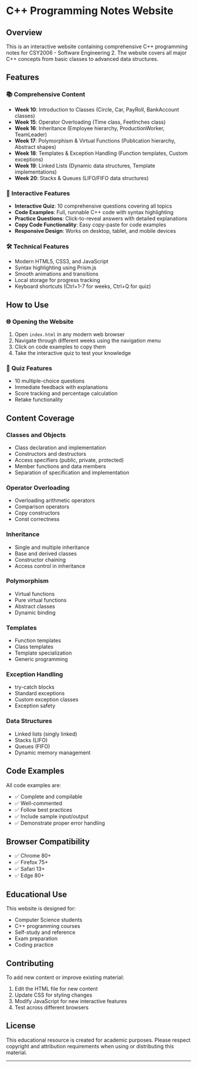 # C++ Programming Notes Website

## Overview
This is an interactive website containing comprehensive C++ programming notes for CSY2006 - Software Engineering 2. The website covers all major C++ concepts from basic classes to advanced data structures.

## Features

### 📚 Comprehensive Content
- **Week 10**: Introduction to Classes (Circle, Car, PayRoll, BankAccount classes)
- **Week 15**: Operator Overloading (Time class, FeetInches class)
- **Week 16**: Inheritance (Employee hierarchy, ProductionWorker, TeamLeader)
- **Week 17**: Polymorphism & Virtual Functions (Publication hierarchy, Abstract shapes)
- **Week 18**: Templates & Exception Handling (Function templates, Custom exceptions)
- **Week 19**: Linked Lists (Dynamic data structures, Template implementations)
- **Week 20**: Stacks & Queues (LIFO/FIFO data structures)

### 🎯 Interactive Features
- **Interactive Quiz**: 10 comprehensive questions covering all topics
- **Code Examples**: Full, runnable C++ code with syntax highlighting
- **Practice Questions**: Click-to-reveal answers with detailed explanations
- **Copy Code Functionality**: Easy copy-paste for code examples
- **Responsive Design**: Works on desktop, tablet, and mobile devices

### 🛠 Technical Features
- Modern HTML5, CSS3, and JavaScript
- Syntax highlighting using Prism.js
- Smooth animations and transitions
- Local storage for progress tracking
- Keyboard shortcuts (Ctrl+1-7 for weeks, Ctrl+Q for quiz)



## How to Use

### 🌐 Opening the Website
1. Open `index.html` in any modern web browser
2. Navigate through different weeks using the navigation menu
3. Click on code examples to copy them
4. Take the interactive quiz to test your knowledge



### 📝 Quiz Features
- 10 multiple-choice questions
- Immediate feedback with explanations
- Score tracking and percentage calculation
- Retake functionality

## Content Coverage

### Classes and Objects
- Class declaration and implementation
- Constructors and destructors
- Access specifiers (public, private, protected)
- Member functions and data members
- Separation of specification and implementation

### Operator Overloading
- Overloading arithmetic operators
- Comparison operators
- Copy constructors
- Const correctness

### Inheritance
- Single and multiple inheritance
- Base and derived classes
- Constructor chaining
- Access control in inheritance

### Polymorphism
- Virtual functions
- Pure virtual functions
- Abstract classes
- Dynamic binding

### Templates
- Function templates
- Class templates
- Template specialization
- Generic programming

### Exception Handling
- try-catch blocks
- Standard exceptions
- Custom exception classes
- Exception safety

### Data Structures
- Linked lists (singly linked)
- Stacks (LIFO)
- Queues (FIFO)
- Dynamic memory management

## Code Examples
All code examples are:
- ✅ Complete and compilable
- ✅ Well-commented
- ✅ Follow best practices
- ✅ Include sample input/output
- ✅ Demonstrate proper error handling

## Browser Compatibility
- ✅ Chrome 80+
- ✅ Firefox 75+
- ✅ Safari 13+
- ✅ Edge 80+

## Educational Use
This website is designed for:
- Computer Science students
- C++ programming courses
- Self-study and reference
- Exam preparation
- Coding practice

## Contributing
To add new content or improve existing material:
1. Edit the HTML file for new content
2. Update CSS for styling changes
3. Modify JavaScript for new interactive features
4. Test across different browsers

## License
This educational resource is created for academic purposes. Please respect copyright and attribution requirements when using or distributing this material.

---


